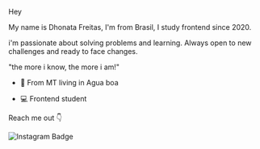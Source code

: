 Hey 

My name is Dhonata Freitas, I'm from Brasil, I study frontend since 2020.

i'm passionate about solving problems and learning. Always open to new challenges and ready to face changes.

"the more i know, the more i am!"


- 📍 From MT living in Agua boa

- 💻 Frontend student

Reach me out 👇

![Instagram Badge](https://img.shields.io/badge/-Instagram-violet?style=flat-square&logo=Instagram&logoColor=white&link=https://instagram.com/donny_freitas_/)
